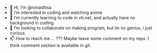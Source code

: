 - 👋 Hi, I’m @ronaldtisa
- 👀 I’m interested in coding and watching anime
- 🌱 I’m currently learning to code in vb.net, and actually have no background in coding
- 💞️ I’m looking to collaborate on making program, but im no genius, i just curious.
- 📫 How to reach me ... ??? Maybe leave some comment on my repo. I think comment section is available in git.

<!---
ronaldtisa/ronaldtisa is a ✨ special ✨ repository because its `README.md` (this file) appears on your GitHub profile.
You can click the Preview link to take a look at your changes.
--->
